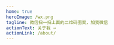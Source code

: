 ```yaml
---
home: true
heroImage: /wx.png
tagline: 微信扫一扫上面的二维码图案，加我微信
actionText: 关于我 →
actionLink: /about/
---
```

